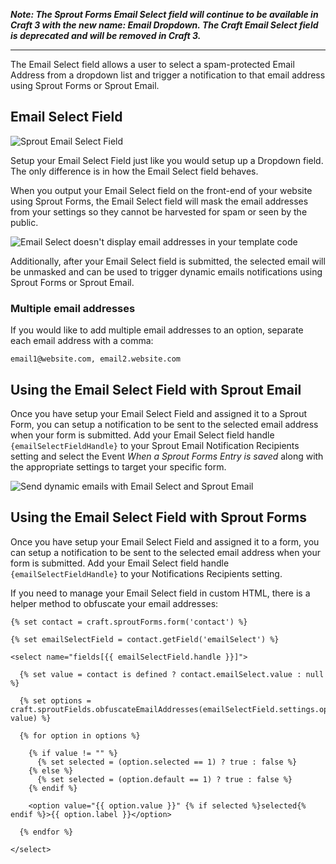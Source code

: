 **_Note: The Sprout Forms Email Select field will continue to be available in Craft 3 with the new name: Email Dropdown. The Craft Email Select field is deprecated and will be removed in Craft 3._**

----

The Email Select field allows a user to select a spam-protected Email Address from a dropdown list and trigger a notification to that email address using Sprout Forms or Sprout Email.

## Email Select Field

![Sprout Email Select Field]({asset:1321:url})

Setup your Email Select Field just like you would setup up a Dropdown field. The only difference is in how the Email Select field behaves.

When you output your Email Select field on the front-end of your website using Sprout Forms, the Email Select field will mask the email addresses from your settings so they cannot be harvested for spam or seen by the public. 

![Email Select doesn't display email addresses in your template code]({asset:1323:url})

Additionally, after your Email Select field is submitted, the selected email will be unmasked and can be used to trigger dynamic emails notifications using Sprout Forms or Sprout Email.

### Multiple email addresses

If you would like to add multiple email addresses to an option, separate each email address with a comma:

```
email1@website.com, email2.website.com
```

## Using the Email Select Field with Sprout Email

Once you have setup your Email Select Field and assigned it to a Sprout Form, you can setup a notification to be sent to the selected email address when your form is submitted. Add your Email Select field handle `{emailSelectFieldHandle}` to your Sprout Email Notification Recipients setting and select the Event _When a Sprout Forms Entry is saved_ along with the appropriate settings to target your specific form.

![Send dynamic emails with Email Select and Sprout Email]({asset:1322:url})

## Using the Email Select Field with Sprout Forms

Once you have setup your Email Select Field and assigned it to a form, you can setup a notification to be sent to the selected email address when your form is submitted.  Add your Email Select field handle `{emailSelectFieldHandle}` to your Notifications Recipients setting.

If you need to manage your Email Select field in custom HTML, there is a helper method to obfuscate your email addresses:

``` Twig
{% set contact = craft.sproutForms.form('contact') %}

{% set emailSelectField = contact.getField('emailSelect') %}

<select name="fields[{{ emailSelectField.handle }}]">

  {% set value = contact is defined ? contact.emailSelect.value : null %}

  {% set options = craft.sproutFields.obfuscateEmailAddresses(emailSelectField.settings.options, value) %}

  {% for option in options %}

    {% if value != "" %}
      {% set selected = (option.selected == 1) ? true : false %}
    {% else %}
      {% set selected = (option.default == 1) ? true : false %}
    {% endif %}

    <option value="{{ option.value }}" {% if selected %}selected{% endif %}>{{ option.label }}</option>

  {% endfor %}

</select>
```